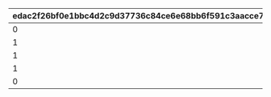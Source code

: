 |edac2f26bf0e1bbc4d2c9d37736c84ce6e68bb6f591c3aacce7469e2be07eae5|bead541b7c06f43dedddacbec206527bd373f19fa0939b8b3acf36b794b1b280|fdd7fdb8e726238437f2d5a29d048b6128070bf608c3eafb1f01d85a3ff94748|209805142545fb40f34e93ea924a95c93998ab1039518436ed11621c80d0f2a5|333da9feac756926f971d2423b66807a81b9982b5cf6c0a7d7912f638c5a336d|62efad708ed2aae46066e3f012518eaaf8300a5bc169bf2f5df93cce0a5a48e1|1c2b93ffe70885c7cd2bb771b4b1229325c672f55f1ff7063372fe63d4646466|f74743b9393cc4a3ed984aa8e4ebad5e7024cfcf2a43a3a28297d3cccfa68469|1448807ad9ae146cf5c21b8bff1d7ad59f15eecb76174e2f47b7b29c59e11570|c11388dd49a39db23b413bb03c76575769b48674923f60e1043500934bb3a7cf|0475edc5bf53a5035f81de0aed569a76502d365aa5b1be987b2b541b5431c0ca|214965955dc07acf6eb6d591474629f86255e7d411006c1d8f41f287ad5035f2|
| --- | --- | --- | --- | --- | --- | --- | --- | --- | --- | --- | --- |
|0|1001|22003|1|23001|0|94002|10011|1|804100101|50003|20003|
|1|1002|22003|4|23001|1|94002|10021|1|804100201|50003|91002|
|1|1003|22003|7|23001|4|94002|10031|1|804100301|50003|91002|
|1|1004|22003|10|23001|7|94002|10040|0|0|50003|91002|
|0|1005|140001|11|25021|10|91002|10050|0|0|21953|4104402|
